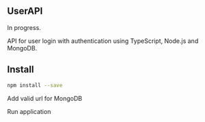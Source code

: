 ## UserAPI
In progress.

API for user login with authentication using TypeScript, Node.js and MongoDB.

## Install

```bash
npm install --save
```

Add valid url for MongoDB

Run application